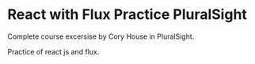 # React with Flux Practice PluralSight

Complete course excersise by Cory House in PluralSight.

Practice of react js and flux. 
